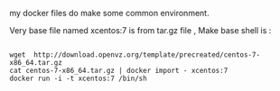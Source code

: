 my docker files do make some common environment.


Very base file named xcentos:7 is from tar.gz file , Make base shell is :

<code>
wget  http://download.openvz.org/template/precreated/centos-7-x86_64.tar.gz
cat centos-7-x86_64.tar.gz | docker import - xcentos:7
docker run -i -t xcentos:7 /bin/sh
</code>
